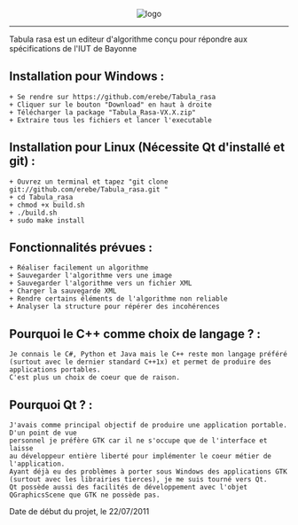 <p align="center">
  <img src="https://github.com/erebe/Tabula_rasa/raw/master/logo.png" alt="logo"/>
</p>

-----------

Tabula rasa est un editeur d'algorithme conçu pour répondre aux spécifications de l'IUT de Bayonne

Installation pour Windows :
---------------------------

	+ Se rendre sur https://github.com/erebe/Tabula_rasa
    + Cliquer sur le bouton "Download" en haut à droite
    + Télécharger la package "Tabula_Rasa-VX.X.zip"
    + Extraire tous les fichiers et lancer l'executable


Installation pour Linux (Nécessite Qt d'installé et git) :
----------------------------------------------------------
	
    + Ouvrez un terminal et tapez "git clone git://github.com/erebe/Tabula_rasa.git "
    + cd Tabula_rasa
    + chmod +x build.sh
    + ./build.sh
    + sudo make install


Fonctionnalités prévues :
-------------------------	

    + Réaliser facilement un algorithme
    + Sauvegarder l'algorithme vers une image
    + Sauvegarder l'algorithme vers un fichier XML
    + Charger la sauvegarde XML
    + Rendre certains éléments de l'algorithme non reliable
    + Analyser la structure pour répérer des incohérences



Pourquoi le C++ comme choix de langage ? :
------------------------------------------
	Je connais le C#, Python et Java mais le C++ reste mon langage préféré
    (surtout avec le dernier standard C++1x) et permet de produire des applications portables.
    C'est plus un choix de coeur que de raison.


Pourquoi Qt ? :
--------------	
    J'avais comme principal objectif de produire une application portable. D'un point de vue 
    personnel je préfère GTK car il ne s'occupe que de l'interface et laisse
    au développeur entière liberté pour implémenter le coeur métier de l'application.
    Ayant déjà eu des problèmes à porter sous Windows des applications GTK 
    (surtout avec les librairies tierces), je me suis tourné vers Qt.
    Qt possède aussi des facilités de développement avec l'objet QGraphicsScene que GTK ne possède pas.





Date de début du projet, le 22/07/2011

